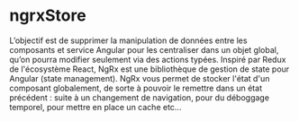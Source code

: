 # ngrxStore
L’objectif est de supprimer la manipulation de données entre les composants et service Angular pour les centraliser dans un objet global, qu’on pourra modifier seulement via des actions typées.  Inspiré par Redux de l'écosystème React, NgRx est une bibliothèque de gestion de state pour Angular (state management). NgRx vous permet de stocker l'état d'un composant globalement, de sorte à pouvoir le remettre dans un état précédent : suite à un changement de navigation, pour du déboggage temporel, pour mettre en place un cache etc...
